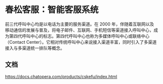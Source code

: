 # 春松客服：智能客服系统

前三代呼叫中心均是以电话为主要的服务渠道。在 2000 年，伴随着互联网以及移动通信的发展与普及，将电子邮件、互联网、手机短信等渠道接入呼叫中心，成为第四代呼叫中心的标志。第四代呼叫中心也称为多媒体呼叫中心或联络中心（Contact Center）。它相对传统呼叫中心来说接入渠道丰富，同时引入了多渠道接入与多渠道统一排队等概念。

## 文档

https://docs.chatopera.com/products/cskefu/index.html
